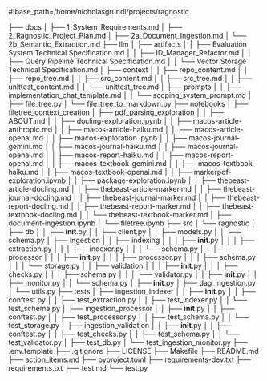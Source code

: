 #!base_path=/home/nicholasgrundl/projects/ragnostic

├── docs
│   ├── 1_System_Requirements.md
│   ├── 2_Ragnostic_Project_Plan.md
│   ├── 2a_Document_Ingestion.md
│   └── 2b_Semantic_Extraction.md
├── llm
│   ├── artifacts
│   │   ├── Evaluation System Technical Specification.md
│   │   ├── ID_Manager_Refactor.md
│   │   ├── Query Pipeline Technical Specification.md
│   │   └── Vector Storage Technical Specification.md
│   ├── context
│   │   ├── repo_content.md
│   │   ├── repo_tree.md
│   │   ├── src_content.md
│   │   ├── src_tree.md
│   │   ├── unittest_content.md
│   │   └── unittest_tree.md
│   ├── prompts
│   │   ├── implementation_chat_template.md
│   │   └── scoping_system_prompt.md
│   ├── file_tree.py
│   └── file_tree_to_markdown.py
├── notebooks
│   ├── filetree_context_creation
│   ├── pdf_parsing_exploration
│   │   ├── ABOUT.md
│   │   ├── docling-exploration.ipynb
│   │   ├── macos-article-anthropic.md
│   │   ├── macos-article-haiku.md
│   │   ├── macos-article-openai.md
│   │   ├── macos-exploration.ipynb
│   │   ├── macos-journal-gemini.md
│   │   ├── macos-journal-haiku.md
│   │   ├── macos-journal-openai.md
│   │   ├── macos-report-haiku.md
│   │   ├── macos-report-openai.md
│   │   ├── macos-textbook-gemini.md
│   │   ├── macos-textbook-haiku.md
│   │   ├── macos-textbook-openai.md
│   │   ├── markerpdf-exploration.ipynb
│   │   ├── package-exploration.ipynb
│   │   ├── thebeast-article-docling.md
│   │   ├── thebeast-article-marker.md
│   │   ├── thebeast-journal-docling.md
│   │   ├── thebeast-journal-marker.md
│   │   ├── thebeast-report-docling.md
│   │   ├── thebeast-report-marker.md
│   │   ├── thebeast-textbook-docling.md
│   │   └── thebeast-textbook-marker.md
│   ├── document-ingestion.ipynb
│   └── filetree.ipynb
├── src
│   └── ragnostic
│       ├── db
│       │   ├── __init__.py
│       │   ├── client.py
│       │   ├── models.py
│       │   └── schema.py
│       ├── ingestion
│       │   ├── indexing
│       │   │   ├── __init__.py
│       │   │   ├── extraction.py
│       │   │   ├── indexer.py
│       │   │   └── schema.py
│       │   ├── processor
│       │   │   ├── __init__.py
│       │   │   ├── processor.py
│       │   │   ├── schema.py
│       │   │   └── storage.py
│       │   ├── validation
│       │   │   ├── __init__.py
│       │   │   ├── checks.py
│       │   │   ├── schema.py
│       │   │   └── validator.py
│       │   ├── __init__.py
│       │   ├── monitor.py
│       │   └── schema.py
│       ├── __init__.py
│       ├── dag_ingestion.py
│       └── utils.py
├── tests
│   ├── ingestion_indexer
│   │   ├── __init__.py
│   │   ├── conftest.py
│   │   ├── test_extraction.py
│   │   ├── test_indexer.py
│   │   └── test_schema.py
│   ├── ingestion_processor
│   │   ├── __init__.py
│   │   ├── conftest.py
│   │   ├── test_processor.py
│   │   ├── test_schema.py
│   │   └── test_storage.py
│   ├── ingestion_validation
│   │   ├── __init__.py
│   │   ├── conftest.py
│   │   ├── test_checks.py
│   │   ├── test_schema.py
│   │   └── test_validator.py
│   ├── test_db.py
│   └── test_ingestion_monitor.py
├── .env.template
├── .gitignore
├── LICENSE
├── Makefile
├── README.md
├── action_items.md
├── pyproject.toml
├── requirements-dev.txt
├── requirements.txt
├── test.md
└── test.py